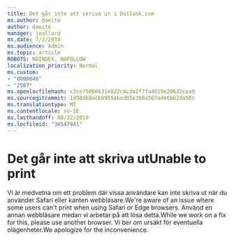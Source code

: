 ```yaml
---
title: Det går inte att skriva ut i Outlook.com
ms.author: daeite
author: daeite
manager: joallard
ms.date: 7/2/2019
ms.audience: Admin
ms.topic: article
ROBOTS: NOINDEX, NOFOLLOW
localization_priority: Normal
ms.custom:
- "8000046"
- "2507"
ms.openlocfilehash: c2ce75066631e822c4cda2f7fa4019e20632cea0
ms.sourcegitcommit: 1d98db8acb9959aba3b5e308a567ade6b62da56c
ms.translationtype: MT
ms.contentlocale: sv-SE
ms.lasthandoff: 08/22/2019
ms.locfileid: "36547941"
---
```

# <a name="unable-to-print"></a><span data-ttu-id="4aea4-102">Det går inte att skriva ut</span><span class="sxs-lookup"><span data-stu-id="4aea4-102">Unable to print</span></span>

<span data-ttu-id="4aea4-103">Vi är medvetna om ett problem där vissa användare kan inte skriva ut när du använder Safari eller kanten webbläsare.</span><span class="sxs-lookup"><span data-stu-id="4aea4-103">We're aware of an issue where some users can't print when using Safari or Edge browsers.</span></span> <span data-ttu-id="4aea4-104">Använd en annan webbläsare medan vi arbetar på att lösa detta.</span><span class="sxs-lookup"><span data-stu-id="4aea4-104">While we work on a fix for this, please use another browser.</span></span> <span data-ttu-id="4aea4-105">Vi ber om ursäkt för eventuella olägenheter.</span><span class="sxs-lookup"><span data-stu-id="4aea4-105">We apologize for the inconvenience.</span></span>